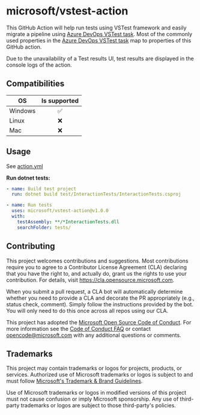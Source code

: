 # microsoft/vstest-action

This GitHub Action will help run tests using VSTest framework and easily migrate a pipeline using [Azure DevOps VSTest task](https://docs.microsoft.com/en-us/azure/devops/pipelines/tasks/test/vstest?view=azure-devops). Most of the commonly used properties in the [Azure DevOps VSTest task](https://docs.microsoft.com/en-us/azure/devops/pipelines/tasks/test/vstest?view=azure-devops) map to properties of this GitHub action.

Due to the unavailability of a Test results UI, test results are displayed in the console logs of the action.

## Compatibilities

OS|Is supported
---|:---:
Windows|✅
Linux|❌
Mac|❌

## Usage

See [action.yml](action.yml)

**Run dotnet tests:**

```yaml
- name: Build test project
  run: dotnet build test/InteractionTests/InteractionTests.csproj

- name: Run tests
  uses: microsoft/vstest-action@v1.0.0
  with:
    testAssembly: **/*InteractionTests.dll
    searchFolder: tests/
```

## Contributing

This project welcomes contributions and suggestions.  Most contributions require you to agree to a Contributor License Agreement (CLA) declaring that you have the right to, and actually do, grant us the rights to use your contribution. For details, visit <https://cla.opensource.microsoft.com>.

When you submit a pull request, a CLA bot will automatically determine whether you need to provide a CLA and decorate the PR appropriately (e.g., status check, comment). Simply follow the instructions provided by the bot. You will only need to do this once across all repos using our CLA.

This project has adopted the [Microsoft Open Source Code of Conduct](https://opensource.microsoft.com/codeofconduct/).
For more information see the [Code of Conduct FAQ](https://opensource.microsoft.com/codeofconduct/faq/) or contact [opencode@microsoft.com](mailto:opencode@microsoft.com) with any additional questions or comments.

## Trademarks

This project may contain trademarks or logos for projects, products, or services.
Authorized use of Microsoft trademarks or logos is subject to and must follow
[Microsoft's Trademark & Brand Guidelines](https://www.microsoft.com/en-us/legal/intellectualproperty/trademarks/usage/general).

Use of Microsoft trademarks or logos in modified versions of this project must not cause confusion or imply Microsoft sponsorship.
Any use of third-party trademarks or logos are subject to those third-party's policies.
